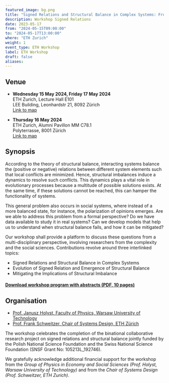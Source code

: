 ```yaml
---
featured_image: bg.png
title: "Signed Relations and Structural Balance in Complex Systems: From Data to Models"
description: Workshop Signed Relations
date: 2023-05-17
from: "2024-05-15T09:00:00"
to: "2024-05-17T13:00:00"
where: "ETH Zurich"
weight: 1
event_type: ETH Workshop
label: ETH Workshop
draft: false
aliases:
---
```


## Venue

- **Wednesday 15 May 2024, Friday 17 May 2024** <br>
ETH Zurich, Lecture Hall E101 <br>
LEE Building, Leonhardstr 21, 8092 Zürich</br>
[Link to map](https://maps.app.goo.gl/RSMt8v2HxA6x8u9y7)

- **Thursday 16 May 2024** <br>
ETH Zurich, Alumni Pavillon MM C78.1 <br>
Polyterrasse, 8001 Zürich</br>
[Link to map](https://maps.app.goo.gl/aAJoQiEjWewFy1DFA)


## Synopsis

According to the theory of structural balance, interacting systems balance the (positive or negative) relations between different system elements such that local conflicts are minimized. Hence, structural imbalances induce a dynamics to resolve such conflicts. This dynamics plays a vital role in evolutionary processes because a multitude of possible solutions exists. At the same time, if these solutions cannot be reached, this can hamper the functionality of systems. 

This general problem also occurs in social systems, where instead of a more balanced state, for instance, the polarization of opinions emerges. Are we able to address this problem from a formal perspective? Do we have data available to study it in real systems? Can we develop models that help us to understand when structural balance fails, and how it can be mitigated?

Our workshop shall provide a platform to discuss these questions from a multi-disciplinary perspective, involving researchers from the complexity and the social sciences. 
Contributions revolve around three interlinked topics: <BR>

- Signed Relations and Structural Balance in Complex Systems
- Evolution of Signed Relation and Emergence of Structural Balance
- Mitigating the Implications of Structural Imbalance


#### [Download workshop program with abstracts (PDF, 10 pages)](Workshop-Abstracts.pdf)

## Organisation

- [Prof. Janusz Holyst, Faculty of Physics, Warsaw University of Technology](http://www.if.pw.edu.pl/~jholyst/persen.php/)
- [Prof. Frank Schweitzer, Chair of Systems Design, ETH Zürich](https://www.sg.ethz.ch)

The workshop celebrates the completion of the binational
collaborative research project on signed relations and
structural balance jointly funded by the Polish National
Science Foundation and the Swiss National
Science Foundation (SNSF Grant No: 105213L_192746). 

We gratefully acknowledge 
additional financial support for the workshop from the *Group
of Physics in Economy and Social Sciences (Prof. Holyst,
Warsaw University of Technology)* and from the *Chair of Systems Design
(Prof. Schweitzer, ETH Zurich)*.
